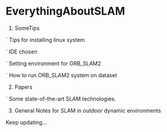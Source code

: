 # EverythingAboutSLAM

1. SomeTips

` Tips for installing linux system

` IDE chosen

` Setting environment for ORB_SLAM2

` How to run ORB_SLAM2 system on dataset



2. Papers

` Some state-of-the-art SLAM technologies.


3. General Notes for SLAM in outdoor dynamic environments 


Keep updating...
